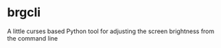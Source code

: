 # brgcli
A little curses based Python tool for adjusting the screen brightness from the command line

